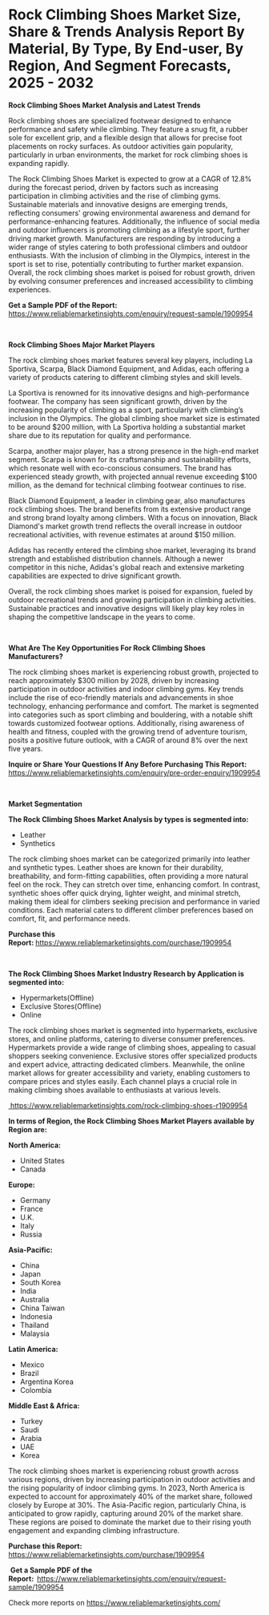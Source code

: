 <p><h1>Rock Climbing Shoes Market Size, Share & Trends Analysis Report By Material, By Type, By End-user, By Region, And Segment Forecasts, 2025 - 2032</h1></p><p><strong>Rock Climbing Shoes Market Analysis and Latest Trends</strong></p>
<p><p>Rock climbing shoes are specialized footwear designed to enhance performance and safety while climbing. They feature a snug fit, a rubber sole for excellent grip, and a flexible design that allows for precise foot placements on rocky surfaces. As outdoor activities gain popularity, particularly in urban environments, the market for rock climbing shoes is expanding rapidly. </p><p>The Rock Climbing Shoes Market is expected to grow at a CAGR of 12.8% during the forecast period, driven by factors such as increasing participation in climbing activities and the rise of climbing gyms. Sustainable materials and innovative designs are emerging trends, reflecting consumers' growing environmental awareness and demand for performance-enhancing features. Additionally, the influence of social media and outdoor influencers is promoting climbing as a lifestyle sport, further driving market growth. Manufacturers are responding by introducing a wider range of styles catering to both professional climbers and outdoor enthusiasts. With the inclusion of climbing in the Olympics, interest in the sport is set to rise, potentially contributing to further market expansion. Overall, the rock climbing shoes market is poised for robust growth, driven by evolving consumer preferences and increased accessibility to climbing experiences.</p></p>
<p><strong>Get a Sample PDF of the Report:&nbsp;</strong> <a href="https://www.reliablemarketinsights.com/enquiry/request-sample/1909954?utm_campaign=2117&utm_medium=2&utm_source=Github&utm_content=ia&utm_term=05042025&utm_id=rock-climbing-shoes">https://www.reliablemarketinsights.com/enquiry/request-sample/1909954</a></p>
<p>&nbsp;</p>
<p><strong>Rock Climbing Shoes Major Market Players</strong></p>
<p><p>The rock climbing shoes market features several key players, including La Sportiva, Scarpa, Black Diamond Equipment, and Adidas, each offering a variety of products catering to different climbing styles and skill levels.</p><p>La Sportiva is renowned for its innovative designs and high-performance footwear. The company has seen significant growth, driven by the increasing popularity of climbing as a sport, particularly with climbing’s inclusion in the Olympics. The global climbing shoe market size is estimated to be around $200 million, with La Sportiva holding a substantial market share due to its reputation for quality and performance.</p><p>Scarpa, another major player, has a strong presence in the high-end market segment. Scarpa is known for its craftsmanship and sustainability efforts, which resonate well with eco-conscious consumers. The brand has experienced steady growth, with projected annual revenue exceeding $100 million, as the demand for technical climbing footwear continues to rise.</p><p>Black Diamond Equipment, a leader in climbing gear, also manufactures rock climbing shoes. The brand benefits from its extensive product range and strong brand loyalty among climbers. With a focus on innovation, Black Diamond's market growth trend reflects the overall increase in outdoor recreational activities, with revenue estimates at around $150 million.</p><p>Adidas has recently entered the climbing shoe market, leveraging its brand strength and established distribution channels. Although a newer competitor in this niche, Adidas's global reach and extensive marketing capabilities are expected to drive significant growth.</p><p>Overall, the rock climbing shoes market is poised for expansion, fueled by outdoor recreational trends and growing participation in climbing activities. Sustainable practices and innovative designs will likely play key roles in shaping the competitive landscape in the years to come.</p></p>
<p>&nbsp;</p>
<p><strong>What Are The Key Opportunities For Rock Climbing Shoes Manufacturers?</strong></p>
<p><p>The rock climbing shoes market is experiencing robust growth, projected to reach approximately $300 million by 2028, driven by increasing participation in outdoor activities and indoor climbing gyms. Key trends include the rise of eco-friendly materials and advancements in shoe technology, enhancing performance and comfort. The market is segmented into categories such as sport climbing and bouldering, with a notable shift towards customized footwear options. Additionally, rising awareness of health and fitness, coupled with the growing trend of adventure tourism, posits a positive future outlook, with a CAGR of around 8% over the next five years.</p></p>
<p><strong>Inquire or Share Your Questions If Any Before Purchasing This Report:</strong> <a href="https://www.reliablemarketinsights.com/enquiry/pre-order-enquiry/1909954?utm_campaign=2117&utm_medium=2&utm_source=Github&utm_content=ia&utm_term=05042025&utm_id=rock-climbing-shoes">https://www.reliablemarketinsights.com/enquiry/pre-order-enquiry/1909954</a></p>
<p>&nbsp;</p>
<p><strong>Market Segmentation</strong></p>
<p><strong>The Rock Climbing Shoes Market Analysis by types is segmented into:</strong></p>
<p><ul><li>Leather</li><li>Synthetics</li></ul></p>
<p><p>The rock climbing shoes market can be categorized primarily into leather and synthetic types. Leather shoes are known for their durability, breathability, and form-fitting capabilities, often providing a more natural feel on the rock. They can stretch over time, enhancing comfort. In contrast, synthetic shoes offer quick drying, lighter weight, and minimal stretch, making them ideal for climbers seeking precision and performance in varied conditions. Each material caters to different climber preferences based on comfort, fit, and performance needs.</p></p>
<p><strong>Purchase this Report:&nbsp;</strong><a href="https://www.reliablemarketinsights.com/purchase/1909954?utm_campaign=2117&utm_medium=2&utm_source=Github&utm_content=ia&utm_term=05042025&utm_id=rock-climbing-shoes">https://www.reliablemarketinsights.com/purchase/1909954</a></p>
<p>&nbsp;</p>
<p><strong>The Rock Climbing Shoes Market Industry Research by Application is segmented into:</strong></p>
<p><ul><li>Hypermarkets(Offline)</li><li>Exclusive Stores(Offline)</li><li>Online</li></ul></p>
<p><p>The rock climbing shoes market is segmented into hypermarkets, exclusive stores, and online platforms, catering to diverse consumer preferences. Hypermarkets provide a wide range of climbing shoes, appealing to casual shoppers seeking convenience. Exclusive stores offer specialized products and expert advice, attracting dedicated climbers. Meanwhile, the online market allows for greater accessibility and variety, enabling customers to compare prices and styles easily. Each channel plays a crucial role in making climbing shoes available to enthusiasts at various levels.</p></p>
<p><a href="https://www.reliablemarketinsights.com/rock-climbing-shoes-r1909954?utm_campaign=2117&utm_medium=2&utm_source=Github&utm_content=ia&utm_term=05042025&utm_id=rock-climbing-shoes">&nbsp;https://www.reliablemarketinsights.com/rock-climbing-shoes-r1909954</a></p>
<p><strong>In terms of Region, the Rock Climbing Shoes Market Players available by Region are:</strong></p>
<p>
    <p> <strong> North America: </strong>
        <ul>
            <li>United States</li>
            <li>Canada</li>
        </ul>
        </p> 
    <p> <strong> Europe: </strong>
        <ul>
            <li>Germany</li>
            <li>France</li>
            <li>U.K.</li>
            <li>Italy</li>
            <li>Russia</li>
        </ul>
        </p> 
    <p> <strong> Asia-Pacific: </strong>
        <ul>
            <li>China</li>
            <li>Japan</li>
            <li>South Korea</li>
            <li>India</li>
            <li>Australia</li>
            <li>China Taiwan</li>
            <li>Indonesia</li>
            <li>Thailand</li>
            <li>Malaysia</li>
        </ul>
        </p> 
    <p> <strong> Latin America: </strong>
        <ul>
            <li>Mexico</li>
            <li>Brazil</li>
            <li>Argentina Korea</li>
            <li>Colombia</li>
        </ul>
        </p> 
    <p> <strong> Middle East & Africa: </strong>
        <ul>
            <li>Turkey</li>
            <li>Saudi</li>
            <li>Arabia</li>
            <li>UAE</li>
            <li>Korea</li>
        </ul>
    </p>
    </p>
<p><p>The rock climbing shoes market is experiencing robust growth across various regions, driven by increasing participation in outdoor activities and the rising popularity of indoor climbing gyms. In 2023, North America is expected to account for approximately 40% of the market share, followed closely by Europe at 30%. The Asia-Pacific region, particularly China, is anticipated to grow rapidly, capturing around 20% of the market share. These regions are poised to dominate the market due to their rising youth engagement and expanding climbing infrastructure.</p></p>
<p><strong>Purchase this Report: </strong><a href="https://www.reliablemarketinsights.com/purchase/1909954?utm_campaign=2117&utm_medium=2&utm_source=Github&utm_content=ia&utm_term=05042025&utm_id=rock-climbing-shoes">https://www.reliablemarketinsights.com/purchase/1909954</a></p>
<p>&nbsp;<strong>Get a Sample PDF of the Report:&nbsp;&nbsp;</strong><a href="https://www.reliablemarketinsights.com/enquiry/request-sample/1909954?utm_campaign=2117&utm_medium=2&utm_source=Github&utm_content=ia&utm_term=05042025&utm_id=rock-climbing-shoes">https://www.reliablemarketinsights.com/enquiry/request-sample/1909954</a></p>
<p><strong></strong></p>
<p>Check more reports on <a href="https://www.reliablemarketinsights.com/?utm_campaign=2117&utm_medium=2&utm_source=Github&utm_content=ia&utm_term=05042025&utm_id=rock-climbing-shoes">https://www.reliablemarketinsights.com/</a></p>